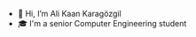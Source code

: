 - 👋 Hi, I’m Ali Kaan Karagözgil
- 🎓 I'm a senior Computer Engineering student

<!---
Adelenarci/Adelenarci is a ✨ special ✨ repository because its `README.md` (this file) appears on your GitHub profile.
You can click the Preview link to take a look at your changes.
--->
